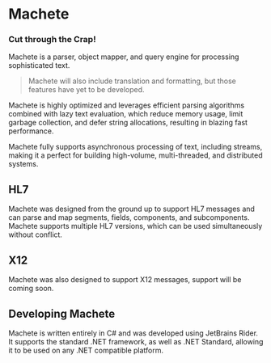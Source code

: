 # Machete
### Cut through the Crap!

Machete is a parser, object mapper, and query engine for processing sophisticated text.

> Machete will also include translation and formatting, but those features have yet to be developed.

Machete is highly optimized and leverages efficient parsing algorithms combined with lazy text evaluation, which reduce memory usage, limit garbage collection, and defer string allocations, resulting in blazing fast performance.

Machete fully supports asynchronous processing of text, including streams, making it a perfect for building high-volume, multi-threaded, and distributed systems.


## HL7

Machete was designed from the ground up to support HL7 messages and can parse and map segments, fields, components, and subcomponents. Machete supports multiple HL7 versions, which can be used simultaneously without conflict.


## X12

Machete was also designed to support X12 messages, support will be coming soon.


## Developing Machete

Machete is written entirely in C# and was developed using JetBrains Rider. It supports the standard .NET framework, as well as .NET Standard, allowing it to be used on any .NET compatible platform.


